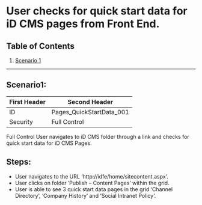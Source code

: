 ﻿# User checks for quick start data for iD CMS pages from Front End. 
## Table of Contents
1. [Scenario 1](#Scenario1)

___
<div id="scenario1" />

## Scenario1: <a name="scenario-1"></a>
First Header | Second Header
------------ | -------------
ID | Pages_QuickStartData_001
Security | Full Control

Full Control User navigates to iD CMS folder through a link and checks for quick start data for iD CMS Pages.

## Steps: 
*	User navigates to the URL ‘http://idfe/home/sitecontent.aspx’.
*   User clicks on folder ‘Publish – Content Pages’ within the grid.
*   User is able to see 3 quick start data pages in the grid ‘Channel Directory’, ‘Company History’ and ‘Social Intranet Policy’.